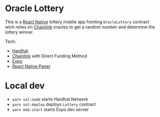 # Oracle Lottery

This is a [React Native](https://reactnative.dev/) lottery mobile app fronting `OracleLottery` contract wich relies on [Chainlink](https://chain.link/) oracles to get a random number and determine the lottery winner.

Tech:

- [Hardhat](https://hardhat.org)
- [Chainlink](https://docs.chain.link/vrf/v2/direct-funding) with Direct Funding Method
- [Expo](https://expo.dev)
- [React Native Paper](https://reactnativepaper.com)

# Local dev

- `yarn sol:node` starts Hardhat Network
- `yarn sol:deploy` deploys `Lottery` contract
- `yarn mob:start` starts Expo dev server
